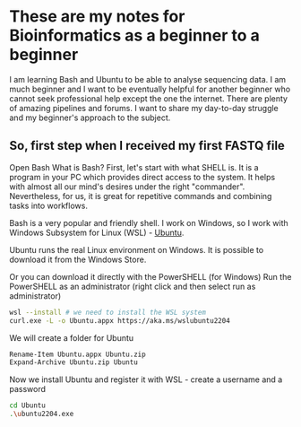 # These are my notes for Bioinformatics as a beginner to a beginner

I am learning Bash and Ubuntu to be able to analyse sequencing data.
I am much beginner and I want to be eventually helpful for another beginner who cannot seek professional help except the one the internet.
There are plenty of amazing pipelines and forums.
I want to share my day-to-day struggle and my beginner's approach to the subject.

## So, first step when I received my first FASTQ file

Open Bash
What is Bash?
First, let's start with what SHELL is.
It is a program in your PC which provides direct access to the system. 
It helps with almost all our mind's desires under the right "commander". 
Nevertheless, for us, it is great for repetitive commands and combining tasks into workflows.

Bash is a very popular and friendly shell.
I work on Windows, so I work with Windows Subsystem for Linux (WSL) - [Ubuntu](https://ubuntu.com/desktop/wsl).

Ubuntu runs the real Linux environment on Windows. It is possible to download it from the Windows Store.

Or you can download it directly with the PowerSHELL (for Windows)
Run the PowerSHELL as an administrator (right click and then select run as administrator)

```bash
wsl --install # we need to install the WSL system
curl.exe -L -o Ubuntu.appx https://aka.ms/wslubuntu2204
```

We will create a folder for Ubuntu
```bash
Rename-Item Ubuntu.appx Ubuntu.zip
Expand-Archive Ubuntu.zip Ubuntu
```
Now  we install Ubuntu and register it with WSL - create a username and a password
```bash
cd Ubuntu
.\ubuntu2204.exe
```


